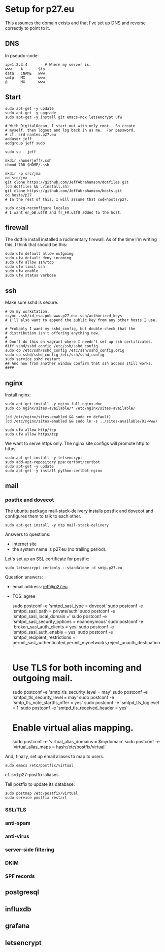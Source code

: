 # Setup for p27.eu

This assumes the domain exists and that I've set up DNS and reverse
correctly to point to it.


## DNS

In pseudo-code:

    ip=1.2.3.4        # Where my server is.
	www    A       $ip
	data   CNAME   www
	smtp   MX      www
	@      MX      www
	


## Start

    sudo apt-get -y update
	sudo apt-get -y upgrade
	sudo apt-get -y install git emacs-nox letsencrypt ufw
	
	# With DigitalOcean, I start out with only root.  So create
	# myself, then logout and log back in as me.  For password,
	# cf. srd nantes.p27.eu
	adduser jeff
	addgroup jeff sudo
	
	sudo su - jeff

	mkdir /home/jeff/.ssh
	chmod 700 $HOME/.ssh

	mkdir -p src/jma
	cd src/jma
	git clone https://github.com/JeffAbrahamson/dotfiles.git
	(cd dotfiles && ./install.sh)
	git clone https://github.com/JeffAbrahamson/hosts.git
	cd hosts/p27
	# In the rest of this, I will assume that cwd=hosts/p27.
	
	sudo dpkg-reconfigure locales
	# I want en_GB.utf8 and fr_FR.utf8 added to the host.

## firewall

The dotfile install installed a rudimentary firewall.  As of the time
I'm writing this, I think that should be this:

    sudo ufw default allow outgoing
	sudo ufw default deny incoming
	sudo ufw allow ssh/tcp
	sudo ufw limit ssh
	sudo ufw enable
	sudo ufw status verbose


## ssh

Make sure sshd is secure.

	# On my workstation.
	rsync .ssh/id_rsa.pub www.p27.eu:.ssh/authorized_keys
	# I'll also want to append the public key from any other hosts I use.

	# Probably I want my sshd_config, but double-check that the
	# distribution isn't offering anything new.
	#
	# Don't do this on vagrant where I needn't set up ssh certificates.
	diff sshd/sshd_config /etc/ssh/sshd_config
	sudo cp /etc/ssh/sshd_config /etc/ssh/sshd_config.orig
	sudo cp sshd/sshd_config /etc/ssh/sshd_config
	sudo service sshd restart
	## And now from another window confirm that ssh access still works. ####


## nginx

Install nginx:

    sudo apt-get install -y nginx-full nginx-doc
	sudo cp nginx/sites-available/* /etc/nginx/sites-available/

	(cd /etc/nginx/sites-enabled && sudo rm default)
    (cd /etc/nginx/sites-enabled && sudo ln -s ../sites-available/01-www)
	
	sudo ufw allow http/tcp
	sudo ufw allow https/tcp

We want to serve https only.  The nginx site configs will promote http
to https.

    sudo apt-get install -y letsencrypt
	sudo add-apt-repository ppa:certbot/certbot
	sudo apt-get -y update
	sudo apt-get -y install python-certbot-nginx


## mail

### postfix and dovecot

The ubuntu package mail-stack-delivery installs postfix and dovecot
and configures them to talk to each other.

    sudo apt-get install -y ntp mail-stack-delivery

Answers to questions:
* internet site
* the system name is p27.eu (no trailing period).

Let's set up an SSL certificate for postfix:

    sudo letsencrypt certonly --standalone -d smtp.p27.eu

Question answers:
* email address: jeff@p27.eu
* TOS: agree

	sudo postconf -e 'smtpd_sasl_type = dovecot'
	sudo postconf -e 'smtpd_sasl_path = private/auth'
	sudo postconf -e 'smtpd_sasl_local_domain ='
	sudo postconf -e 'smtpd_sasl_security_options = noanonymous'
	sudo postconf -e 'broken_sasl_auth_clients = yes'
	sudo postconf -e 'smtpd_sasl_auth_enable = yes'
	sudo postconf -e 'smtpd_recipient_restrictions = permit_sasl_authenticated,permit_mynetworks,reject_unauth_destination'

    # Use TLS for both incoming and outgoing mail.
	sudo postconf -e 'smtp_tls_security_level = may'
	sudo postconf -e 'smtpd_tls_security_level = may'
	sudo postconf -e 'smtp_tls_note_starttls_offer = yes'
	sudo postconf -e 'smtpd_tls_loglevel = 1'
	sudo postconf -e 'smtpd_tls_received_header = yes'

	# Enable virtual alias mapping.
	sudo postconf -e 'virtual_alias_domains = $mydomain'
	sudo postconf -e 'virtual_alias_maps = hash:/etc/postfix/virtual'

And, finally, set up email aliases to map to users.

    sudo emacs /etc/postfix/virtual

cf. srd p27-postfix-aliases

Tell postfix to update its database:

    sudo postmap /etc/postfix/virtual
	sudo service postfix restart


### SSL/TLS


### anti-spam


### anti-virus


### server-side filtering


### DKIM


### SPF records



## postgresql

## influxdb

## grafana

## letsencrypt


